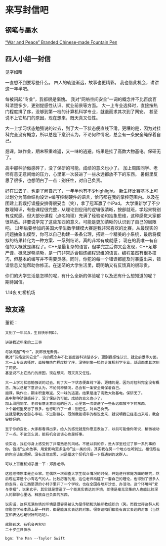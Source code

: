 # 来写封信吧

## 钢笔与墨水

[“War and Peace” Branded Chinese-made Fountain Pen](https://www.writeexperience.com/blog/review-of-the-delike-brass-pocket-fountain-pen)

## 四人小组一封信

见字如晤

一直想不到要写些什么。
四人的轨迹渐远，故事也更精彩。
我也借此机会，讲讲这一年半吧。

每被问起“专业”，我都很是惭愧。
我对“网络空间安全”一词的概念并不比百度百科清楚多少，更别提感性认识、就业前景等方面。
大一上专业选择时，直接按热门程度排了序，没够到第一档的计算机科学专业，就退而求其次到了网安。
甚至说不上它热门的原因，现在想来，既天真又任性。

大一上学习状态勉强说的过去，到了大一下状态便直线下滑。更糟的是，因为对挂科完全没有概念，所以总是下意识认为，不论何种情况，总会有一条安全绳保着自己。

翘课，缺作业，期末积重难返，又一味的逃避。结果是挂了高数大物基电。保研无了。

高中那种骄傲感碎了，没了保研的可能，成绩的意义也小了。
加上周围同学、老师有意无意间给的压力，心里第一次装进了一些永远都放不下的东西。
暑假里反思了很多，也想明白了一点：别任性，对自己负责。

好在过去了，也更了解自己了，一年半也有不少highlight。
新生杯比赛基本上可以划分为简单结构设计+编写控制硬件的语言，恰巧都在我的掌控范围内。以及在团建上我误打误撞安排得很妥当（笑），拿了冠军赢了个iPad。
大学重新学了不少数理知识，有些课程很完整，从理论到应用的逻辑很清晰，按部就班，学起来特别有成就感。但大部分课程（点名物理）充满了经验论和抽象思维，这种感觉大家都很熟悉。非要说学完了这些东西的意义，可能是更加清晰的认识到了自己的局限吧。
过年后要参加的美国大学生数学建模大赛是我非常喜欢的比赛，从最现实的问题抽象出模型，你可以自己构建一条条公理，搭建一个精美的小系统，最后将模拟的结果转化为一种方案、一系列结论，真的非常有成就感；
现在的我唯一有自信的大概就是编程了。C++是最复杂的语言，但学完之后你又会发现，C++足够严谨，概念足够清晰，是一门非常适合锻炼编程思维的语言。编程虽然有很多技巧，但基本的编写并不需要灵感。同时，你犯的每一个错误都能及时暴露出来，错误信息又能帮助你修正。在迷茫的大学生活里，既明确又有反馈真的很珍贵。

你们的大学生活是怎样的呢，有什么全新的体验呢？以及还有什么想知道的呢？
期待回信。

1.14夜 虹桥机场

## 致友達

董钜：

    又到了一年315，生日快乐鸭DJ。

    讲讲我近年来的二三事

    每被问起“专业”，我都很是惭愧。
    我对“网络空间安全”一词的概念并不比百度百科清楚多少，更别提感性认识、就业前景等方面。
    大一上专业选择时，直接按热门程度排了序，没够到第一档的计算机科学专业，就退而求其次到了网安。
    甚至说不上它热门的原因，现在想来，既天真又任性。

    大一上学习状态勉强说的过去，到了大一下状态便直线下滑。更糟的是，因为对挂科完全没有概念，所以总是下意识认为，不论何种情况，总会有一条安全绳保着自己。
    翘课，缺作业，期末积重难返，又一味的逃避。结果是挂了高数大物基电。保研无了。
    高中那种骄傲感碎了，没了保研的可能，成绩的意义也小了。
    加上周围同学、老师有意无意间给的压力，心里第一次装进了一些永远都放不下的东西。
    上个暑假里反思了很多，也想明白了一点：别任性，对自己负责。
    这就是我的全部心事啦，不过别担心，既然我能坦率的都说出来，就说明我已经走出来啦，我会安排好的。

    至于你的变化，大家都看得出来，给人的感觉就是你愿意表达了，以前可能像你所说，稍微被动了一点。不论怎么说，能有机会谈谈心也是好事。
    
    说实话，我在你身上感受到了非常熟悉的风格。不是以前的你，是大学里经过了那一系列事的你。包括“生命故事、用爱影响更多生命”这一类的词，其实我在另一个地方也听到过，相信现在的你应该能理解。没有其他意思，只是借这个契机介绍一下我遇到的这群人。

    可以上百度和知乎搜一下：郑委老师。

    这位老师原本是企业家，在偶然一次调查大学生就业情况的时候，开始进行家庭方面的研究，然后现在算是个小有名气的人。比较厉害的是，这位老师构建了一套自己的理论，也得到了很多人的支持，在江西婺源的小村子里开了一个学校，也在全国各地开沙龙、办活动。这个环境叫“爱与幸福”，说来玄乎，其实就是营造了一个能真实表达的环境，即使是毫无交集的人也能比较深入的聊聊心里话，释放自己负面的东西。

    说实话，这样充满热情的环境是很容易被认为是传销和洗脑邪教组织的（笑。而我觉得这群人和你那位学长本质上是一样的，都是能真实表达的对象。很幸运咱们都能有真实表达的对象（当然互相表达也是很好的哈哈）。

    就聊到这，有机会再絮叨
    二十岁生日快乐

    bgm: The Man --Taylor Swift
